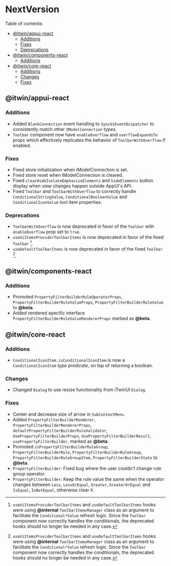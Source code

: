 # NextVersion <!-- omit from toc -->

Table of contents:

- [@itwin/appui-react](#itwinappui-react)
  - [Additions](#additions)
  - [Fixes](#fixes)
  - [Deprecations](#deprecations)
- [@itwin/components-react](#itwincomponents-react)
  - [Additions](#additions-1)
- [@itwin/core-react](#itwincore-react)
  - [Additions](#additions-2)
  - [Changes](#changes)
  - [Fixes](#fixes-1)

## @itwin/appui-react

### Additions

- Added `BlankConnection` event handling to `SyncUiEventDispatcher` to consistently match other `IModelConnection` types.
- `Toolbar` component now have `enableOverflow` and `overflowExpandsTo` props which effectively replicates the behavior of `ToolbarWithOverflow` if enabled.

### Fixes

- Fixed store initialization when iModelConnection is set.
- Fixed store reset when iModelConnection is cleared.
- Fixed `clearHideIsolateEmphasizeElements` and `hideElements` button display when view changes happen outside AppUI's API.
- Fixed `Toolbar` and `ToolbarWithOverflow` to correctly handle `ConditionalStringValue`, `ConditionalBooleanValue` and `ConditionalIconValue` tool item properties.

### Deprecations

- `ToolbarWithOverflow` is now deprecated in favor of the `Toolbar` with `enableOverflow` prop set to `true`.
- `useUiItemsProviderToolbarItems` is now deprecated in favor of the fixed `Toolbar` [^1].
- `useDefaultToolbarItems` is now deprecated in favor of the fixed `Toolbar` [^1].

[^1]: `useUiItemsProviderToolbarItems` and `useDefaultToolbarItems` hooks were using **@internal** `ToolbarItemsManager` class as an argument to facilitate the `Conditional*Value` refresh logic. Since the `Toolbar` component now correctly handles the conditionals, the deprecated hooks should no longer be needed in any case.

## @itwin/components-react

### Additions

- Promoted `PropertyFilterBuilderRuleOperatorProps`, `PropertyFilterBuilderRuleValueProps`, `PropertyFilterBuilderRuleValue` to **@beta**.
- Added rendered specific interface `PropertyFilterBuilderRuleValueRendererProps` marked as **@beta**.

## @itwin/core-react

### Additions

- `ConditionalIconItem.isConditionalIconItem` is now a `ConditionalIconItem` _type predicate_, on top of returning a boolean.

### Changes

- Changed `Dialog` to use resize functionality from iTwinUI `Dialog`.

### Fixes

- Center and decrease size of arrow in `SubContextMenu`.
- Added `PropertyFilterBuilderRenderer`, `PropertyFilterBuilderRendererProps`, `defaultPropertyFilterBuilderRuleValidator`, `UsePropertyFilterBuilderProps`, `UsePropertyFilterBuilderResult`, `usePropertyFilterBuilder`, marked as **@beta**.
- Promoted `isPropertyFilterBuilderRuleGroup`, `PropertyFilterBuilderRule`, `PropertyFilterBuilderRuleGroup`, `PropertyFilterBuilderRuleGroupItem`, `PropertyFilterBuilderState` to **@beta**.
- `PropertyFilterBuilder`: Fixed bug where the user couldn't change rule group operator.
- `PropertyFilterBuilder`: Keep the rule value the same when the operator changes between `Less`, `LessOrEqual`, `Greater`, `GreaterOrEqual` and `IsEqual`, `IsNotEqual`, otherwise clear it.
